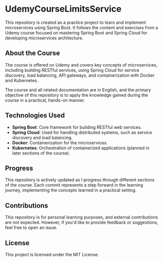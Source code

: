 # UdemyCourseLimitsService

This repository is created as a practice project to learn and implement microservices using Spring Boot. It follows the content and exercises from a Udemy course focused on mastering Spring Boot and Spring Cloud for developing microservices architecture.

## About the Course
The course is offered on Udemy and covers key concepts of microservices, including building RESTful services, using Spring Cloud for service discovery, load balancing, API gateways, and containerization with Docker and Kubernetes.

The course and all related documentation are in English, and the primary objective of this repository is to apply the knowledge gained during the course in a practical, hands-on manner.

## Technologies Used
- **Spring Boot**: Core framework for building RESTful web services.
- **Spring Cloud**: Used for handling distributed systems, such as service discovery and load balancing.
- **Docker**: Containerization for the microservices.
- **Kubernetes**: Orchestration of containerized applications (planned in later sections of the course).

## Progress
This repository is actively updated as I progress through different sections of the course. Each commit represents a step forward in the learning journey, implementing the concepts learned in a practical setting.

## Contributions
This repository is for personal learning purposes, and external contributions are not expected. However, if you'd like to provide feedback or suggestions, feel free to open an issue.

## License
This project is licensed under the MIT License.
